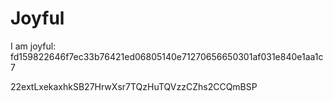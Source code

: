 # Joyful

I am joyful: fd159822646f7ec33b76421ed06805140e71270656650301af031e840e1aa1c7


22extLxekaxhkSB27HrwXsr7TQzHuTQVzzCZhs2CCQmBSP